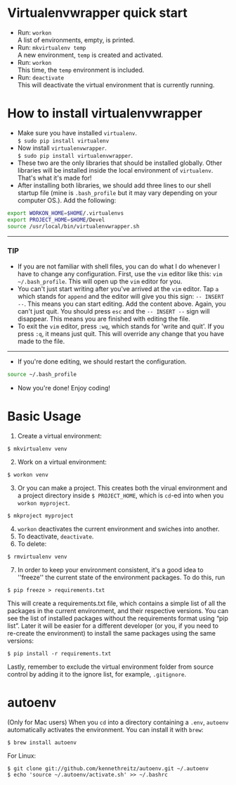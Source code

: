 # Virtualenvwrapper quick start
- Run: `workon`  
A list of environments, empty, is printed.  
- Run: `mkvirtualenv temp`  
A new environment, `temp` is created and activated.  
- Run: `workon`  
This time, the `temp` environment is included.  
- Run: `deactivate`  
This will deactivate the virtual environment that is currently running.

# How to install virtualenvwrapper
- Make sure you have installed `virtualenv`.  
  `$ sudo pip install virtualenv`
- Now install `virtualenvwrapper`.  
  `$ sudo pip install virtualenvwrapper`.
- These two are the only libraries that should be installed globally. Other libraries will be installed inside the local environment of `virtualenv`. That's what it's made for!  
- After installing both libraries, we should add three lines to our shell startup file (mine is `.bash_profile` but it may vary depending on your computer OS.). Add the following:

```bash
export WORKON_HOME=$HOME/.virtualenvs
export PROJECT_HOME=$HOME/Devel
source /usr/local/bin/virtualenvwrapper.sh
```
-----------------
### TIP
- If you are not familiar with shell files, you can do what I do whenever I have to change any configuration. First, use the `vim` editor like this: `vim ~/.bash_profile`. This will open up the `vim` editor for you.
- You can't just start writing after you've arrived at the `vim` editor. Tap `a` which stands for `append` and the editor will give you this sign: `-- INSERT --`. This means you can start editing. Add the content above. Again, you can't just quit. You should press `esc` and the `-- INSERT --` sign will disappear. This means you are finished with editing the file.
- To exit the `vim` editor, press `:wq`, which stands for 'write and quit'. If you press `:q`, it means just quit. This will override any change that you have made to the file.

----------

- If you're done editing, we should restart the configuration.

```bash
source ~/.bash_profile
```
- Now you're done! Enjoy coding!

# Basic Usage
1. Create a virtual environment:  
```
$ mkvirtualenv venv
```
2. Work on a virtual environment:  
```
$ workon venv
```
3. Or you can make a project. This creates both the virual environment and a project directory inside `$ PROJECT_HOME`, which is `cd`-ed into when you `workon myproject`.  
```
$ mkproject myproject
```
4. `workon` deactivates the current environment and swiches into another.
5. To deactivate, `deactivate`.
6. To delete:  
```
$ rmvirtualenv venv
```
7. In order to keep your environment consistent, it's a good idea to ''freeze'' the current state of the environment packages. To do this, run

```
$ pip freeze > requirements.txt
```
This will create a requirements.txt file, which contains a simple list of all the packages in the current environment, and their respective versions. You can see the list of installed packages without the requirements format using “pip list”. Later it will be easier for a different developer (or you, if you need to re-create the environment) to install the same packages using the same versions:

```
$ pip install -r requirements.txt
```
Lastly, remember to exclude the virtual environment folder from source control by adding it to the ignore list, for example, `.gitignore`.
  
# autoenv
(Only for Mac users) When you `cd` into a directory containing a `.env`, `autoenv` automatically activates the environment. You can install it with `brew`:

```
$ brew install autoenv
```

For Linux:  

```
$ git clone git://github.com/kennethreitz/autoenv.git ~/.autoenv
$ echo 'source ~/.autoenv/activate.sh' >> ~/.bashrc
```

